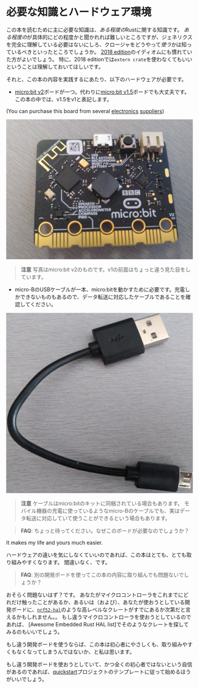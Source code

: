 <!--　# Hardware/knowledge requirements　-->

# 必要な知識とハードウェア環境

<!--
The primary knowledge requirement to read this book is to know *some* Rust. It's
hard for me to quantify *some* but at least I can tell you that you don't need
to fully grok generics, but you do need to know how to *use* closures. You also
need to be familiar with the idioms of the [2018 edition], in particular with
the fact that `extern crate` is not necessary in the 2018 edition.
-->

この本を読むために主に必要な知識は、*ある程度の*Rustに関する知識です。
*ある程度の*が具体的にどの程度かと聞かれれば難しいところですが、ジェネリクスを完全に理解している必要はないにしろ、クロージャをどうやって*使う*かは知っているべきといったところでしょうか。
[2018 edition]のイディオムにも慣れていた方がよいでしょう。
特に、2018 editionでは`extern crate`を使わなくてもいいということは理解しておいてほしいです。


[2018 edition]: https://rust-lang-nursery.github.io/edition-guide/

<!-- Also, to follow this material you'll need the following hardware: -->

それと、この本の内容を実践するにあたり、以下のハードウェアが必要です。

<!--
- A [micro:bit v2] board, alternatively a [micro:bit v1.5] board, the book
  will refer to the v1.5 as just v1.
-->

- [micro:bit v2]ボードが一つ。代わりに[micro:bit v1.5]ボードでも大丈夫です。この本の中では、v1.5をv1と表記します。

[micro:bit v2]: https://tech.microbit.org/hardware/
[micro:bit v1.5]: https://tech.microbit.org/hardware/1-5-revision/

(You can purchase this board from several [electronics][0] [suppliers][1])

[0]: https://microbit.org/buy/
[1]: https://www.mouser.com/microbit/_/N-aez3t?P=1y8um0l

<p align="center">
<img title="micro:bit" src="../assets/microbit-v2.jpg">
</p>

<!-- > **NOTE** This is an image of a micro:bit v2, the front of the v1 looks slightly different -->

> **注意** 写真はmicro:bit v2のものです。v1の前面はちょっと違う見た目をしています。

<!-- - One micro-B USB cable, required to make the micro:bit board work.
  Make sure that the cable supports data transfer as some cables only support charging devices.
  -->

- micro-BのUSBケーブルが一本、micro:bitを動かすために必要です。充電しかできないものもあるので、データ転送に対応したケーブルであることを確認してください。

<p align="center">
<img title="micro-B USB cable" src="../assets/usb-cable.jpg">
</p>

<!--
> **NOTE** You may already have a cable like this, as some micro:bit kits ship with such cables.
> Some USB cables used to charge mobile devices may also work, if they are micro-B and have the
> capability to transmit data.
-->

> **注意** ケーブルはmicro:bitのキットに同梱されている場合もあります。
> モバイル機器の充電に使っているようなmicro-Bのケーブルでも、実はデータ転送に対応していて使うことができるという場合もあります。

<!--
> **FAQ**: Wait, why do I need this specific hardware?
-->

> **FAQ**: ちょっと待ってください。なぜこのボードが必要なのでしょうか？

It makes my life and yours much easier.

<!--
The material is much, much more approachable if we don't have to worry about hardware differences.
Trust me on this one.
-->

ハードウェアの違いを気にしなくていいのであれば、この本はとても、とても取り組みやすくなります。
間違いなく、です。

<!--
> **FAQ**: Can I follow this material with a different development board?
-->

> **FAQ**: 別の開発ボードを使ってこの本の内容に取り組んでも問題ないでしょうか？

<!--Maybe? It depends mainly on two things: your previous experience with microcontrollers and/or
whether a high level crate already exists, like the [`nrf52-hal`], for your development board
somewhere. You can look through the [Awesome Embedded Rust HAL list] for your microcontroller,
if you intend to use a different one.-->

おそらく問題ないはず？です。
あなたがマイクロコントローラをこれまでにどれだけ触ったことがあるか、あるいは（および）、あなたが使おうとしている開発ボードに、[`nrf52-hal`]のような高レベルなクレートがすでにあるか次第だと言えるかもしれません。。
もし違うマイクロコントローラを使おうとしているのであれば、 [Awesome Embedded Rust HAL list]でそのようなクレートを探してみるのもいいでしょう。

[`nrf52-hal`]: https://docs.rs/nrf52-hal
[Awesome Embedded Rust]: https://github.com/rust-embedded/awesome-embedded-rust#hal-implementation-crates

<!--With a different development board, this text would lose most if not all its beginner friendliness
and "easy to follow"-ness, IMO.-->

もし違う開発ボードを使うならば、この本は初心者にやさしくも、取り組みやすくもなくなってしまうんではないか、と私は思います。

<!--If you have a different development board and you don't consider yourself a total beginner, you are
better off starting with the [quickstart] project template.-->

もし違う開発ボードを使おうとしていて、かつ全くの初心者ではないという自信があるのであれば、[quickstart]プロジェクトのテンプレートに従って始めるほうがいいでしょう。

[quickstart]: https://rust-embedded.github.io/cortex-m-quickstart/cortex_m_quickstart/
